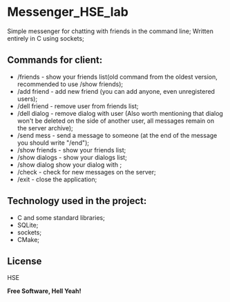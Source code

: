 # Messenger_HSE_lab

Simple messenger for chatting with friends in the command line; 
Written entirely in C using sockets;


## Commands for client:
 * /friends - show your friends list(old command from the oldest version, recommended to use /show friends);
 * /add friend - add new friend (you can add anyone, even unregistered users);
 * /dell friend - remove user from friends list;
 * /dell dialog - remove dialog with user (Also worth mentioning that dialog won't be deleted on the side of another user, all messages remain on the server archive); 
 * /send mess - send a message to someone (at the end of the message you should write "/end"); 
 * /show friends - show your friends list;
 * /show dialogs - show your dialogs list;  
 * /show dialog <userName> show your dialog with <userName>;    
 * /check - check for new messages on the server;
 * /exit - close the application;
  
  
## Technology used in the project:
  * C and some standard libraries;
  * SQLite;
  * sockets;
  * CMake;

    
## License

HSE

**Free Software, Hell Yeah!**
